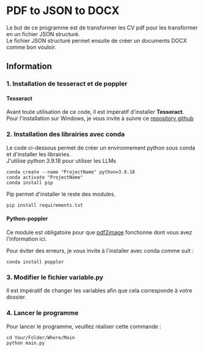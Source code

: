 # PDF to JSON to DOCX

Le but de ce programme est de transformer les CV pdf pour les transformer en un fichier JSON structuré.  
Le fichier JSON structuré permet ensuite de créer un documents DOCX comme bon vouloir. 

## Information

### 1. Installation de tesseract et de poppler

#### Tesseract
Avant toute utilisation de ce code, il est impératif d'installer **Tesseract**.  
Pour l'installation sur Windows, je vous invite à suivre ce [repository github](https://github.com/UB-Mannheim/tesseract/wiki)





### 2. Installation des librairies avec conda 

Le code ci-dessous permet de créer un environnement python sous conda et d'installer les librairies.  
J'utilise python 3.9.18 pour utiliser les LLMs

``
conda create --name "ProjectName" python=3.9.18 
``  
``
conda activate "ProjectName"  
``  
``
conda install pip  
``  

Pip permet d'installer le reste des modules. 

``
pip install requirements.txt
``

#### Python-poppler
Ce module est obligatoire pour que [pdf2image](https://pdf2image.readthedocs.io/en/latest/installation.html) fonctionne dont vous avez l'information ici.

Pour éviter des erreurs, je vous invite à l'installer avec conda comme suit : 

``
conda install poppler
``


### 3. Modifier le fichier variable.py
Il est impératif de changer les variables afin que cela corresponde à votre dossier. 


### 4. Lancer le programme
Pour lancer le programme, veuillez réaliser cette commande : 

``
cd Your/Folder/Where/Main
``  
``
python main.py
``

